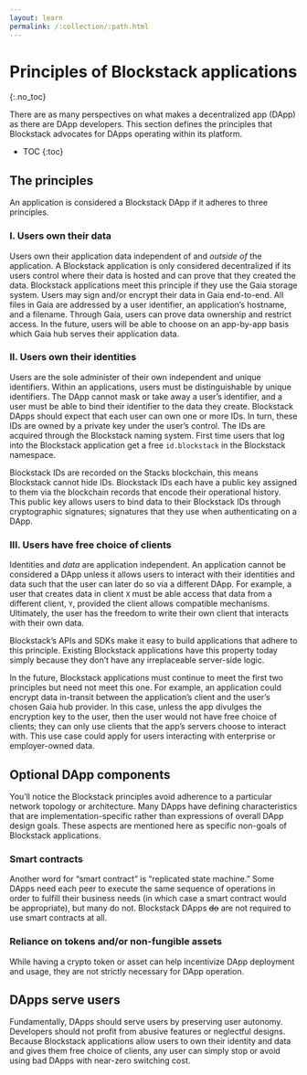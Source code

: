 ```yaml
---
layout: learn
permalink: /:collection/:path.html
---
```

# Principles of Blockstack applications
{:.no_toc}

There are as many perspectives on what makes a decentralized app (DApp) as there
are DApp developers. This section defines the principles that Blockstack
advocates for DApps operating within its platform.

* TOC
{:toc}

## The principles

An application is considered a Blockstack DApp if it adheres to three principles.

### I. Users own their data

Users own their application data independent of and *outside of* the application. A Blockstack application is only considered decentralized if its users control where their data is hosted and can prove that they created the data.
Blockstack applications meet this principle if they use the Gaia storage system. Users may sign and/or encrypt their data in Gaia end-to-end. All files in Gaia are addressed by a user identifier, an application’s hostname, and a filename. Through Gaia, users can prove data ownership and restrict access.
In the future, users will be able to choose on an app-by-app basis which Gaia hub serves their application data.

### II. Users own their identities

Users are the sole administer of their own independent and unique identifiers. Within an applications, users must be distinguishable by unique identifiers. The DApp cannot mask or take away a user’s identifier, and a user must be able to bind their identifier to the data they create.
Blockstack DApps should expect that each user can own one or more IDs. In turn, these IDs are owned by a private key under the user’s control. The IDs are acquired through the Blockstack naming system. First time users that log into the Blockstack application get a free `id.blockstack` in the Blockstack namespace.

Blockstack IDs are recorded on the Stacks blockchain, this means Blockstack cannot hide IDs. Blockstack IDs each have a public key assigned to them via the blockchain records that encode their operational history. This public key allows users to bind data to their Blockstack IDs through cryptographic signatures; signatures that they use when authenticating on a DApp.

### III. Users have free choice of clients

Identities and *data* are application independent. An application cannot be considered a DApp unless it allows users to interact with their identities and data such that the user can later do so via a different DApp.
For example, a user that creates data in client `X` must be able access that data from a different client, `Y`, provided the client allows compatible mechanisms. Ultimately, the user has the freedom to write their own client that interacts with their own data.

Blockstack’s APIs and SDKs make it easy to build applications that adhere to this principle. Existing Blockstack applications have this property today simply because they don’t have any irreplaceable server-side logic.

In the future, Blockstack applications must continue to meet the first two principles but need not meet this one. For example, an application could encrypt data in-transit between the application’s client and the user’s chosen Gaia hub provider. In this case, unless the app divulges the encryption key to the user, then the user would not have free choice of clients; they can only use clients that the app’s servers choose to interact with. This use case could apply for users interacting with enterprise or employer-owned data.

## Optional DApp components

You’ll notice the Blockstack principles avoid adherence to a particular network topology or architecture. Many DApps have defining characteristics that are implementation-specific rather than expressions of overall DApp design goals. These aspects are mentioned here as specific non-goals of Blockstack applications.


### Smart contracts

Another word for “smart contract” is “replicated state machine.” Some DApps need each peer to execute the same sequence of operations in order to fulfill their business needs (in which case a smart contract would be appropriate), but many do not.
Blockstack DApps ~~do~~ are not required to use smart contracts at all.

### Reliance on tokens and/or non-fungible assets

While having a crypto token or asset can help incentivize DApp deployment and usage, they are not strictly necessary for DApp operation.

## DApps serve users

Fundamentally, DApps should serve users by preserving user autonomy. Developers should not profit from abusive features or neglectful designs. Because Blockstack applications allow users to own their identity and data and gives them free choice of clients, any user can simply stop or avoid using bad DApps with near-zero switching cost.

